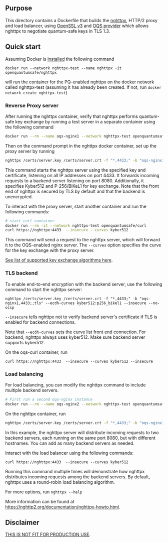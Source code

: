 ## Purpose 
This directory contains a Dockerfile that builds the [nghttpx](https://nghttp2.org/documentation/nghttpx-howto.html), HTTP/2 proxy and load balancer, using [OpenSSL v3](https://github.com/openssl/openssl) and [OQS provider](https://github.com/open-quantum-safe/oqs-provider) which allows nghttpx to negotiate quantum-safe keys in TLS 1.3.

## Quick start
Assuming Docker is [installed](https://docs.docker.com/install) the following command

```
docker run --network nghttpx-test --name nghttpx -it openquantumsafe/nghttpx
```
will run the container for the PQ-enabled nghttpx on the docker network called nghttpx-test (assuming it has already been created. If not, run `docker network create nghttpx-test`)

### Reverse Proxy server
After running the nghttpx container, verify that nghttpx performs quantum-safe key exchange by running a test server in a separate container using the following command

```bash
docker run --rm --name oqs-nginx1 --network nghttpx-test openquantumsafe/nginx
```

Then on the command prompt in the nghttpx docker container, set up the proxy server by running 
```bash
nghttpx /certs/server.key /certs/server.crt -f "*,4433;" -b "oqs-nginx1,8080" --ecdh-curves kyber512:p256_bikel1  --no-ocsp
```
This command starts the nghttpx server using the specified key and certificate, listening on all IP addresses on port 4433. It forwards incoming requests to a backend server listening on port 8080. Additionally, it specifies Kyber512 and P-256/BiKeL1 for key exchange.
Note that the front end of nghttpx is secured by TLS by default and that the backend is unencrypted.

To interact with the proxy server, start another container and run the following commands:
```bash
# start curl container
docker run --rm -it --network nghttpx-test openquantumsafe/curl
curl https://nghttpx:4433  --insecure --curves kyber512
```

 This command will send a request to the nghttpx server, which will forward it to the OQS-enabled nginx server. The `--curves` option specifies the curve for the key exchange with the proxy server.

[See list of supported key exchange algorithms here](https://github.com/open-quantum-safe/oqs-provider#algorithms
).


### TLS backend
To enable end-to-end encryption with the backend server, use the following command to start the nghttpx server:
```
nghttpx /certs/server.key /certs/server.crt -f "*,4433;" -b "oqs-nginx1,4433;;tls" --ecdh-curves kyber512:p256_bikel1 --insecure --no-ocsp
```

`--insecure` tells nghttpx not to verify backend server's certificate if TLS is enabled for backend connections.

Note that `--ecdh-curves` sets the curve list front end connection. For backend, nghttpx always uses kyber512. Make sure backend server supports kyber512.


On the oqs-curl container, run 
```
curl https://nghttpx:4433  --insecure --curves kyber512 --insecure
```

### Load balancing
For load balancing, you can modify the nghttpx command to include multiple backend servers.

```bash
# First run a second oqs-nginx instance
docker run --rm --name oqs-nginx2 --network nghttpx-test openquantumsafe/nginx
```

On the nghttpx container, run
```bash
nghttpx /certs/server.key /certs/server.crt -f "*,4433;" -b "oqs-nginx1,8080;" --ecdh-curves kyber512:p256_bikel1  -b "oqs-nginx2,8080;" --no-ocsp
```

In this example, the nghttpx server will distribute incoming requests to two backend servers, each running on the same port 8080, but with different hostnames. You can add as many backend servers as needed.

Interact with the load balancer using the following commands:

```
curl https://nghttpx:4433  --insecure --curves kyber512
```
Running this command multiple times will demonstrate how nghttpx distributes incoming requests among the backend servers. By default, nghttpx uses a round-robin load balancing algorithm.



For more options, run `nghttpx --help`


More information can be found at https://nghttp2.org/documentation/nghttpx-howto.html.

## Disclaimer

[THIS IS NOT FIT FOR PRODUCTION USE](https://github.com/open-quantum-safe/openssl#limitations-and-security).
